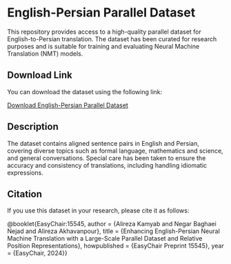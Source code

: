 # English-Persian Parallel Dataset

This repository provides access to a high-quality parallel dataset for English-to-Persian translation. The dataset has been curated for research purposes and is suitable for training and evaluating Neural Machine Translation (NMT) models.

## Download Link

You can download the dataset using the following link:

[Download English-Persian Parallel Dataset](https://datasets.s3.ir-tbz-sh1.arvanstorage.ir/nmt%2Fnmt.tar.xz)

## Description

The dataset contains aligned sentence pairs in English and Persian, covering diverse topics such as formal language, mathematics and science, and general conversations. Special care has been taken to ensure the accuracy and consistency of translations, including handling idiomatic expressions.

## Citation

If you use this dataset in your research, please cite it as follows:

@booklet{EasyChair:15545,
  author    = {Alireza Kamyab and Negar Baghaei Nejad and Alireza Akhavanpour},
  title     = {Enhancing English-Persian Neural Machine Translation with a Large-Scale Parallel Dataset and Relative Position Representations},
  howpublished = {EasyChair Preprint 15545},
  year      = {EasyChair, 2024}}

